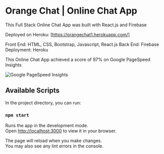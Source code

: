 # Orange Chat | Online Chat App

This Full Stack Online Chat App was built with React.js and Firebase 

Deployed on Heroku: [https://orangechat1.herokuapp.com/]

Front End: HTML, CSS, Bootstrap, Javascript, React.js
Back End: Firebase
Deployment: Heroku

This Online Chat App achieved a score of 97% on Google PageSpeed Insights

![Google PageSpeed Insights](https://res.cloudinary.com/djgjwxdih/image/upload/v1650090287/github/Capture_hvbp9k.png)

## Available Scripts

In the project directory, you can run:

### `npm start`

Runs the app in the development mode.\
Open [http://localhost:3000](http://localhost:3000) to view it in your browser.

The page will reload when you make changes.\
You may also see any lint errors in the console.

